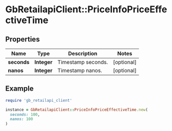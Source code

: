 # GbRetailapiClient::PriceInfoPriceEffectiveTime

## Properties

| Name | Type | Description | Notes |
| ---- | ---- | ----------- | ----- |
| **seconds** | **Integer** | Timestamp seconds. | [optional] |
| **nanos** | **Integer** | Timestamp nanos. | [optional] |

## Example

```ruby
require 'gb_retailapi_client'

instance = GbRetailapiClient::PriceInfoPriceEffectiveTime.new(
  seconds: 100,
  nanos: 100
)
```

